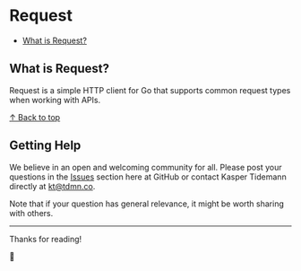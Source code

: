 # Request

- [What is Request?](#what-is-request)

## What is Request?

Request is a simple HTTP client for Go that supports common request types when working with APIs.

[↑ Back to top](#request)

## Getting Help

We believe in an open and welcoming community for all. Please post your questions in the [Issues](https://github.com/tdmnco/go-requestissues) section here at GitHub or contact Kasper Tidemann directly at [kt@tdmn.co](kt@tdmn.co).

Note that if your question has general relevance, it might be worth sharing with others.

---

Thanks for reading!

🎁

